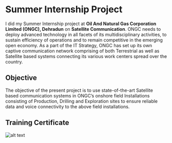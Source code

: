 # Summer Internship Project

I did my Summer Internship project at **Oil And Natural Gas Corporation Limited (ONGC), Dehradun** on **Satellite Communication**. ONGC needs to deploy advanced technology in all facets of its multidisciplinary activities, to sustain efficiency of operations and to remain competitive in the emerging open economy. As a part of the IT Strategy, ONGC has set up its own captive communication network comprising of both Terrestrial as well as Satellite based systems connecting its various work centers spread over the country.                

## Objective
The objective of the present project is to use state-of-the-art Satellite based communication systems in ONGC’s onshore field Installations consisting of Production, Drilling and Exploration sites to ensure reliable data and voice connectivity to the above field installations.

## Training Certificate

![alt text](https://github.com/yugkrish/InternshipProject/blob/master/IMG_E2416.JPG)
